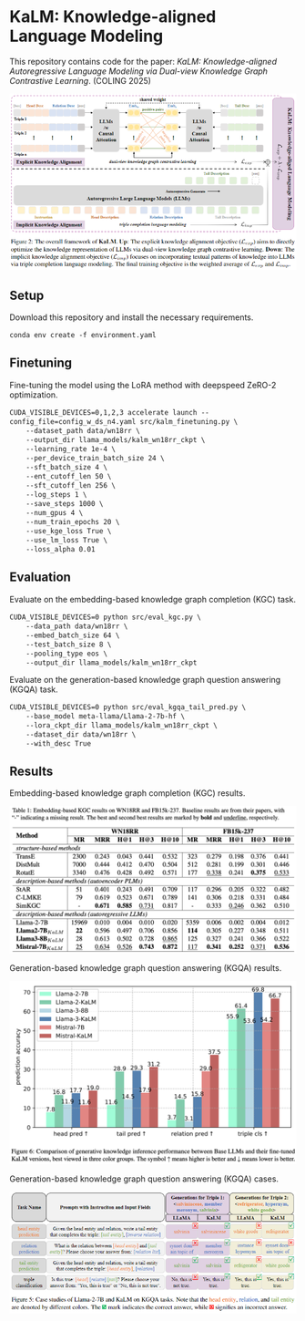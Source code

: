 # KaLM: Knowledge-aligned Language Modeling

This repository contains code for the paper: 
*KaLM: Knowledge-aligned Autoregressive Language Modeling via Dual-view Knowledge Graph Contrastive Learning*. (COLING 2025)

![](figs/KaLM-on.png)

## Setup

Download this repository and install the necessary requirements.
```shell
conda env create -f environment.yaml
```

## Finetuning

Fine-tuning the model using the LoRA method with deepspeed ZeRO-2 optimization.

```shell
CUDA_VISIBLE_DEVICES=0,1,2,3 accelerate launch --config_file=config_w_ds_n4.yaml src/kalm_finetuning.py \
    --dataset_path data/wn18rr \
    --output_dir llama_models/kalm_wn18rr_ckpt \
    --learning_rate 1e-4 \
    --per_device_train_batch_size 24 \
    --sft_batch_size 4 \
    --ent_cutoff_len 50 \
    --sft_cutoff_len 256 \
    --log_steps 1 \
    --save_steps 1000 \
    --num_gpus 4 \
    --num_train_epochs 20 \
    --use_kge_loss True \
    --use_lm_loss True \
    --loss_alpha 0.01
```

## Evaluation

Evaluate on the embedding-based knowledge graph completion (KGC) task.

```shell
CUDA_VISIBLE_DEVICES=0 python src/eval_kgc.py \
    --data_path data/wn18rr \
    --embed_batch_size 64 \
    --test_batch_size 8 \
    --pooling_type eos \
    --output_dir llama_models/kalm_wn18rr_ckpt
```

Evaluate on the generation-based knowledge graph question answering (KGQA) task.

```shell
CUDA_VISIBLE_DEVICES=0 python src/eval_kgqa_tail_pred.py \
    --base_model meta-llama/Llama-2-7b-hf \
    --lora_ckpt_dir llama_models/kalm_wn18rr_ckpt \
    --dataset_dir data/wn18rr \
    --with_desc True
```


## Results

Embedding-based knowledge graph completion (KGC) results.

![](figs/kgc_results.png)

Generation-based knowledge graph question answering (KGQA) results.

![](figs/kgqa_bar_chart.png)

Generation-based knowledge graph question answering (KGQA) cases.

![](figs/kgqa_cases.png)
